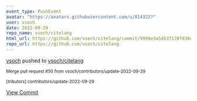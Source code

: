 ```yaml
---
event_type: PushEvent
avatar: "https://avatars.githubusercontent.com/u/814322?"
user: vsoch
date: 2022-09-29
repo_name: vsoch/citelang
html_url: https://github.com/vsoch/citelang/commit/9999e3a54537178f830c4d7f628acf95802be432
repo_url: https://github.com/vsoch/citelang
---
```


<a href='https://github.com/vsoch' target='_blank'>vsoch</a> pushed to <a href='https://github.com/vsoch/citelang' target='_blank'>vsoch/citelang</a>

<small>Merge pull request #50 from vsoch/contributors/update-2022-09-29

[tributors] contributors/update-2022-09-29</small>

<a href='https://github.com/vsoch/citelang/commit/9999e3a54537178f830c4d7f628acf95802be432' target='_blank'>View Commit</a>